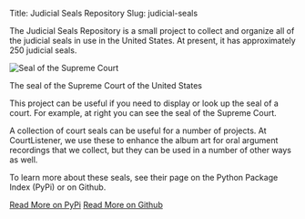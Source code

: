 Title: Judicial Seals Repository
Slug: judicial-seals


<p class="lead">The Judicial Seals Repository is a small project to collect and organize all of the judicial seals in use in the United States. At present, it has approximately 250 judicial seals.</p>

<div class="right-image">
    <img src="{filename}/images/scotus.png"
         alt="Seal of the Supreme Court"
         class="img-responsive">
    <p class="caption">The seal of the Supreme Court of the United States</p>
</div>

This project can be useful if you need to display or look up the seal of a court.
For example, at right you can see the seal of the Supreme Court.

A collection of court seals can be useful for a number of projects. At CourtListener, we use these to enhance the album art for oral argument recordings that we collect, but they can be used in a number of other ways as well.

To learn more about these seals, see their page on the Python Package Index (PyPi) or on Github.

<a href="https://pypi.python.org/pypi/seal_rookery" class="btn btn-primary btn-lg">Read More on PyPi</a>
<a href="https://github.com/freelawproject/seal-rookery" class="btn btn-primary btn-lg">Read More on Github</a>
